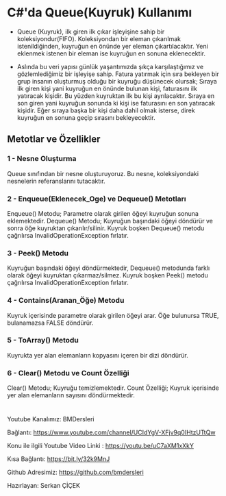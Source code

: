 # C#'da Queue(Kuyruk) Kullanımı



- Queue (Kuyruk), ilk giren ilk çıkar işleyişine sahip bir koleksiyondur(FIFO). Koleksiyondan bir eleman çıkarılmak istenildiğinden, kuyruğun en önünde yer eleman çıkartılacaktır. Yeni eklenmek istenen bir eleman ise kuyruğun en sonuna eklenecektir.

- Aslında bu veri yapısı günlük yaşantımızda şıkça karşılaştığımız ve gözlemlediğimiz bir işleyişe sahip. Fatura yatırmak için sıra bekleyen bir grup insanın oluşturmuş olduğu bir kuyruğu düşünecek olursak; Sıraya ilk giren kişi yani kuyruğun en önünde bulunan kişi, faturasını ilk yatıracak kişidir. Bu yüzden kuyruktan ilk bu kişi ayrılacaktır. Sıraya en son giren yani kuyruğun sonunda ki kişi ise faturasını en son yatıracak kişidir. Eğer sıraya başka bir kişi daha dahil olmak isterse, direk kuyruğun en sonuna geçip sırasını bekleyecektir.



## Metotlar ve Özellikler

### 1 - Nesne Oluşturma
Queue sınıfından bir nesne oluşturuyoruz. Bu nesne, koleksiyondaki nesnelerin referanslarını tutacaktır.

### 2 - Enqueue(Eklenecek_Oge) ve Dequeue() Metotları
Enqueue() Metodu; Parametre olarak girilen öğeyi kuyruğun sonuna eklemektedir. Dequeue() Metodu; Kuyruğun başındaki öğeyi döndürür ve sonra öğe kuyruktan çıkarılır/silinir. Kuyruk boşken Dequeue() metodu çağrılırsa InvalidOperationException fırlatır.


### 3 - Peek() Metodu
Kuyruğun başındaki öğeyi döndürmektedir, Dequeue() metodunda farklı olarak öğeyi kuyruktan çıkarmaz/silmez. Kuyruk boşken Peek() metodu çağrılırsa InvalidOperationException fırlatır.

### 4 - Contains(Aranan_Öğe) Metodu
Kuyruk içerisinde parametre olarak girilen öğeyi arar. Öğe bulunursa TRUE, bulanamazsa FALSE döndürür.

### 5 - ToArray() Metodu
Kuyrukta yer alan elemanların kopyasını içeren bir dizi döndürür.

### 6 - Clear() Metodu ve Count Özelliği
Clear() Metodu; Kuyruğu temizlemektedir. Count Özelliği; Kuyruk içerisinde yer alan elemanların sayısını döndürmektedir.

# 

Youtube Kanalımız: BMDersleri

Bağlantı: <https://www.youtube.com/channel/UCIdYgV-XFjv9q0IHtzUTtQw>

Konu ile ilgili Youtube Video Linki : https://youtu.be/uC7aXM1xXkY

Kısa Bağlantı: <https://bit.ly/32k9MnJ>

Github Adresimiz: <https://github.com/bmdersleri>


Hazırlayan: Serkan ÇİÇEK







